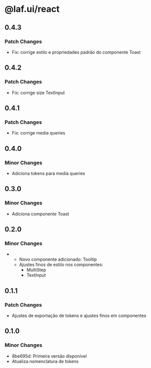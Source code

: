 # @laf.ui/react

## 0.4.3

### Patch Changes

- Fix: corrige estilo e propriedades padrão do componente Toast

## 0.4.2

### Patch Changes

- Fix: corrige size TextInput

## 0.4.1

### Patch Changes

- Fix: corrige media queries

## 0.4.0

### Minor Changes

- Adiciona tokens para media queries

## 0.3.0

### Minor Changes

- Adiciona componente Toast

## 0.2.0

### Minor Changes

- - Novo componente adicionado: Tooltip
  - Ajustes finos de estilo nos componentes:
    - MultiStep
    - TextInput

## 0.1.1

### Patch Changes

- Ajustes de exportação de tokens e ajustes finos em componentes

## 0.1.0

### Minor Changes

- 8be695d: Primeira versão disponível
- Atualiza nomenclatura de tokens
